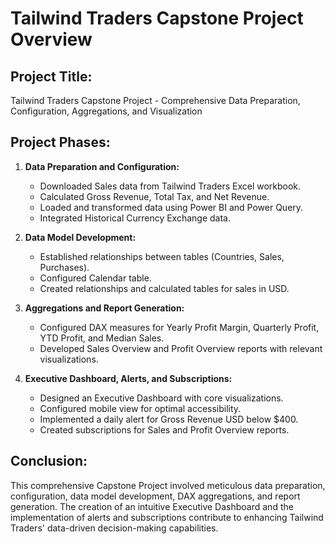 # Tailwind Traders Capstone Project Overview

## Project Title:
Tailwind Traders Capstone Project - Comprehensive Data Preparation, Configuration, Aggregations, and Visualization

## Project Phases:

1. **Data Preparation and Configuration:**
   - Downloaded Sales data from Tailwind Traders Excel workbook.
   - Calculated Gross Revenue, Total Tax, and Net Revenue.
   - Loaded and transformed data using Power BI and Power Query.
   - Integrated Historical Currency Exchange data.

2. **Data Model Development:**
   - Established relationships between tables (Countries, Sales, Purchases).
   - Configured Calendar table.
   - Created relationships and calculated tables for sales in USD.

3. **Aggregations and Report Generation:**
   - Configured DAX measures for Yearly Profit Margin, Quarterly Profit, YTD Profit, and Median Sales.
   - Developed Sales Overview and Profit Overview reports with relevant visualizations.

4. **Executive Dashboard, Alerts, and Subscriptions:**
   - Designed an Executive Dashboard with core visualizations.
   - Configured mobile view for optimal accessibility.
   - Implemented a daily alert for Gross Revenue USD below $400.
   - Created subscriptions for Sales and Profit Overview reports.

## Conclusion:
This comprehensive Capstone Project involved meticulous data preparation, configuration, data model development, DAX aggregations, and report generation. The creation of an intuitive Executive Dashboard and the implementation of alerts and subscriptions contribute to enhancing Tailwind Traders' data-driven decision-making capabilities.

